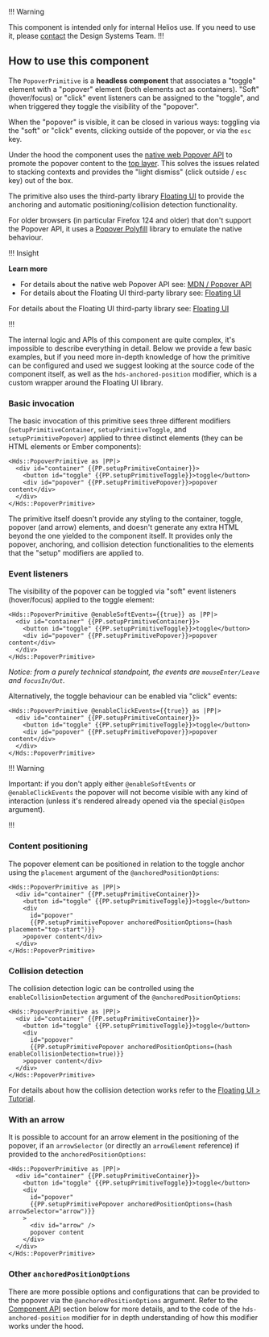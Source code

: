 !!! Warning

This component is intended only for internal Helios use. If you need to use it, please [contact](/about/support) the Design Systems Team.
!!!

## How to use this component

The `PopoverPrimitive` is a **headless component** that associates a "toggle" element with a "popover" element (both elements act as containers). "Soft" (hover/focus) or "click" event listeners can be assigned to the "toggle", and when triggered they toggle the visibility of the "popover".

When the "popover" is visible, it can be closed in various ways: toggling via the "soft" or "click" events, clicking outside of the popover, or via the `esc` key.

Under the hood the component uses the [native web Popover API](https://developer.mozilla.org/en-US/docs/Web/API/Popover_API) to promote the popover content to the [top layer](https://developer.mozilla.org/en-US/docs/Glossary/Top_layer). This solves the issues related to stacking contexts and provides the "light dismiss" (click outside / `esc` key) out of the box.

The primitive also uses the third-party library [Floating UI](https://floating-ui.com/) to provide the anchoring and automatic positioning/collision detection functionality.

For older browsers (in particular Firefox 124 and older) that don't support the Popover API, it uses a [Popover Polyfill](https://github.com/oddbird/popover-polyfill) library to emulate the native behaviour.

!!! Insight

**Learn more**

- For details about the native web Popover API see: [MDN / Popover API](https://developer.mozilla.org/en-US/docs/Web/API/Popover_API)
- For details about the Floating UI third-party library see: [Floating UI](https://floating-ui.com/)

For details about the Floating UI third-party library see: [Floating UI](https://floating-ui.com/)

!!!

The internal logic and APIs of this component are quite complex, it's impossible to describe everything in detail. Below we provide a few basic examples, but if you need more in-depth knowledge of how the primitive can be configured and used we suggest looking at the source code of the component itself, as well as the `hds-anchored-position` modifier, which is a custom wrapper around the Floating UI library.

### Basic invocation

The basic invocation of this primitive sees three different modifiers (`setupPrimitiveContainer`, `setupPrimitiveToggle`, and `setupPrimitivePopover`) applied to three distinct elements (they can be HTML elements or Ember components):

```handlebars{data-execute=false}
<Hds::PopoverPrimitive as |PP|>
  <div id="container" {{PP.setupPrimitiveContainer}}>
    <button id="toggle" {{PP.setupPrimitiveToggle}}>toggle</button>
    <div id="popover" {{PP.setupPrimitivePopover}}>popover content</div>
  </div>
</Hds::PopoverPrimitive>
```

The primitive itself doesn't provide any styling to the container, toggle, popover (and arrow) elements, and doesn't generate any extra HTML beyond the one yielded to the component itself. It provides only the popover, anchoring, and collision detection functionalities to the elements that the "setup" modifiers are applied to.

### Event listeners

The visibility of the popover can be toggled via "soft" event listeners (hover/focus) applied to the toggle element:

```handlebars{data-execute=false}
<Hds::PopoverPrimitive @enableSoftEvents={{true}} as |PP|>
  <div id="container" {{PP.setupPrimitiveContainer}}>
    <button id="toggle" {{PP.setupPrimitiveToggle}}>toggle</button>
    <div id="popover" {{PP.setupPrimitivePopover}}>popover content</div>
  </div>
</Hds::PopoverPrimitive>
```

_Notice: from a purely technical standpoint, the events are `mouseEnter/Leave` and `focusIn/Out`._

Alternatively, the toggle behaviour can be enabled via "click" events:

```handlebars{data-execute=false}
<Hds::PopoverPrimitive @enableClickEvents={{true}} as |PP|>
  <div id="container" {{PP.setupPrimitiveContainer}}>
    <button id="toggle" {{PP.setupPrimitiveToggle}}>toggle</button>
    <div id="popover" {{PP.setupPrimitivePopover}}>popover content</div>
  </div>
</Hds::PopoverPrimitive>
```

!!! Warning

Important: if you don't apply either `@enableSoftEvents` or `@enableClickEvents` the popover will not become visible with any kind of interaction (unless it's rendered already opened via the special `@isOpen` argument).

!!!

### Content positioning

The popover element can be positioned in relation to the toggle anchor using the `placement` argument of the `@anchoredPositionOptions`:

```handlebars{data-execute=false}
<Hds::PopoverPrimitive as |PP|>
  <div id="container" {{PP.setupPrimitiveContainer}}>
    <button id="toggle" {{PP.setupPrimitiveToggle}}>toggle</button>
    <div
      id="popover"
      {{PP.setupPrimitivePopover anchoredPositionOptions=(hash placement="top-start")}}
    >popover content</div>
  </div>
</Hds::PopoverPrimitive>
```

### Collision detection

The collision detection logic can be controlled using the `enableCollisionDetection` argument of the `@anchoredPositionOptions`:

```handlebars{data-execute=false}
<Hds::PopoverPrimitive as |PP|>
  <div id="container" {{PP.setupPrimitiveContainer}}>
    <button id="toggle" {{PP.setupPrimitiveToggle}}>toggle</button>
    <div
      id="popover"
      {{PP.setupPrimitivePopover anchoredPositionOptions=(hash enableCollisionDetection=true)}}
    >popover content</div>
  </div>
</Hds::PopoverPrimitive>
```

For details about how the collision detection works refer to the [Floating UI > Tutorial](https://floating-ui.com/docs/tutorial).

### With an arrow

It is possible to account for an arrow element in the positioning of the popover, if an `arrowSelector` (or directly an `arrowElement` reference) if provided to the `anchoredPositionOptions`:

```handlebars{data-execute=false}
<Hds::PopoverPrimitive as |PP|>
  <div id="container" {{PP.setupPrimitiveContainer}}>
    <button id="toggle" {{PP.setupPrimitiveToggle}}>toggle</button>
    <div
      id="popover"
      {{PP.setupPrimitivePopover anchoredPositionOptions=(hash arrowSelector="arrow")}}
    >
      <div id="arrow" />
      popover content
    </div>
  </div>
</Hds::PopoverPrimitive>
```

### Other `anchoredPositionOptions`

There are more possible options and configurations that can be provided to the popover via the `@anchoredPositionOptions` argument. Refer to the [Component API](#component-api) section below for more details, and to the code of the `hds-anchored-position` modifier for in depth understanding of how this modifier works under the hood.

